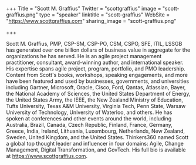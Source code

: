 +++
Title = "Scott M. Graffius"
Twitter = "scottgraffius"
image = "scott-graffius.png"
type = "speaker"
linktitle = "scott-graffius"
WebSite = "https://www.scottgraffius.com"
sharing_image = "scott-graffius.png"

+++

Scott M. Graffius, PMP, CSP-SM, CSP-PO, CSM, CSPO, SFE, ITIL, LSSGB has generated over one billion dollars of business value in aggregate for the organizations he has served. He is an agile project management practitioner, consultant, award-winning author, and international speaker. His expertise spans agile project, program, portfolio, and PMO leadership. Content from Scott's books, workshops, speaking engagements, and more have been featured and used by businesses, governments, and universities including Gartner, Microsoft, Oracle, Cisco, Ford, Qantas, Atlassian, Bayer, the National Academy of Sciences, the United States Department of Energy, the United States Army, the IEEE, the New Zealand Ministry of Education, Tufts University, Texas A&M University, Virginia Tech, Penn State, Warsaw University of Technology, University of Waterloo, and others. He has spoken at conferences and other events around the world, including Australia, Brazil, Canada, Czech Republic, Finland, France, Germany, Greece, India, Ireland, Lithuania, Luxembourg, Netherlands, New Zealand, Sweden, United Kingdom, and the United States. Thinkers360 named Scott a global top thought leader and influencer in four domains: Agile, Change Management, Digital Transformation, and GovTech. His full bio is available at https://www.scottgraffius.com.
